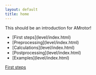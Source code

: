 ```yaml
---
layout: default
title: home
---
```

This should be an introduction for AMrotor!
<ul>
<li>[First steps](level/index.html)</li>
<li>[Preprocessing](level/index.html)</li>
<li>[Calculations](level/index.html)</li>
<li>[Postprocessing](level/index.html)</li>
<li>[Examples](level/index.html)</li>
 </ul>
 
<a href="level/index.html">First steps</a>

<!--<li><a href="/level">Level</a></li>-->

